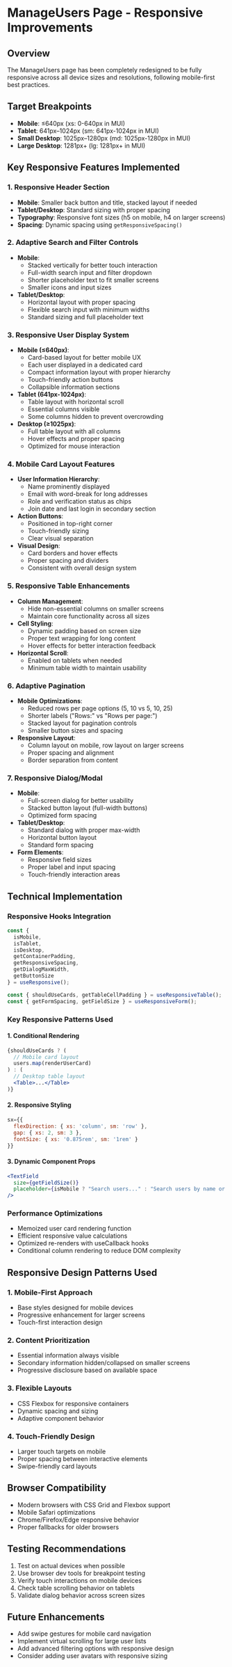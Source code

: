 # ManageUsers Page - Responsive Improvements

## Overview
The ManageUsers page has been completely redesigned to be fully responsive across all device sizes and resolutions, following mobile-first best practices.

## Target Breakpoints
- **Mobile**: ≤640px (xs: 0-640px in MUI)
- **Tablet**: 641px–1024px (sm: 641px-1024px in MUI)  
- **Small Desktop**: 1025px–1280px (md: 1025px-1280px in MUI)
- **Large Desktop**: 1281px+ (lg: 1281px+ in MUI)

## Key Responsive Features Implemented

### 1. Responsive Header Section
- **Mobile**: Smaller back button and title, stacked layout if needed
- **Tablet/Desktop**: Standard sizing with proper spacing
- **Typography**: Responsive font sizes (h5 on mobile, h4 on larger screens)
- **Spacing**: Dynamic spacing using `getResponsiveSpacing()`

### 2. Adaptive Search and Filter Controls
- **Mobile**: 
  - Stacked vertically for better touch interaction
  - Full-width search input and filter dropdown
  - Shorter placeholder text to fit smaller screens
  - Smaller icons and input sizes
- **Tablet/Desktop**: 
  - Horizontal layout with proper spacing
  - Flexible search input with minimum widths
  - Standard sizing and full placeholder text

### 3. Responsive User Display System
- **Mobile (≤640px)**: 
  - Card-based layout for better mobile UX
  - Each user displayed in a dedicated card
  - Compact information layout with proper hierarchy
  - Touch-friendly action buttons
  - Collapsible information sections
- **Tablet (641px-1024px)**: 
  - Table layout with horizontal scroll
  - Essential columns visible
  - Some columns hidden to prevent overcrowding
- **Desktop (≥1025px)**: 
  - Full table layout with all columns
  - Hover effects and proper spacing
  - Optimized for mouse interaction

### 4. Mobile Card Layout Features
- **User Information Hierarchy**:
  - Name prominently displayed
  - Email with word-break for long addresses
  - Role and verification status as chips
  - Join date and last login in secondary section
- **Action Buttons**: 
  - Positioned in top-right corner
  - Touch-friendly sizing
  - Clear visual separation
- **Visual Design**:
  - Card borders and hover effects
  - Proper spacing and dividers
  - Consistent with overall design system

### 5. Responsive Table Enhancements
- **Column Management**: 
  - Hide non-essential columns on smaller screens
  - Maintain core functionality across all sizes
- **Cell Styling**: 
  - Dynamic padding based on screen size
  - Proper text wrapping for long content
  - Hover effects for better interaction feedback
- **Horizontal Scroll**: 
  - Enabled on tablets when needed
  - Minimum table width to maintain usability

### 6. Adaptive Pagination
- **Mobile Optimizations**:
  - Reduced rows per page options (5, 10 vs 5, 10, 25)
  - Shorter labels ("Rows:" vs "Rows per page:")
  - Stacked layout for pagination controls
  - Smaller button sizes and spacing
- **Responsive Layout**:
  - Column layout on mobile, row layout on larger screens
  - Proper spacing and alignment
  - Border separation from content

### 7. Responsive Dialog/Modal
- **Mobile**: 
  - Full-screen dialog for better usability
  - Stacked button layout (full-width buttons)
  - Optimized form spacing
- **Tablet/Desktop**: 
  - Standard dialog with proper max-width
  - Horizontal button layout
  - Standard form spacing
- **Form Elements**:
  - Responsive field sizes
  - Proper label and input spacing
  - Touch-friendly interaction areas

## Technical Implementation

### Responsive Hooks Integration
```jsx
const {
  isMobile,
  isTablet,
  isDesktop,
  getContainerPadding,
  getResponsiveSpacing,
  getDialogMaxWidth,
  getButtonSize
} = useResponsive();

const { shouldUseCards, getTableCellPadding } = useResponsiveTable();
const { getFormSpacing, getFieldSize } = useResponsiveForm();
```

### Key Responsive Patterns Used

#### 1. Conditional Rendering
```jsx
{shouldUseCards ? (
  // Mobile card layout
  users.map(renderUserCard)
) : (
  // Desktop table layout
  <Table>...</Table>
)}
```

#### 2. Responsive Styling
```jsx
sx={{
  flexDirection: { xs: 'column', sm: 'row' },
  gap: { xs: 2, sm: 3 },
  fontSize: { xs: '0.875rem', sm: '1rem' }
}}
```

#### 3. Dynamic Component Props
```jsx
<TextField
  size={getFieldSize()}
  placeholder={isMobile ? "Search users..." : "Search users by name or email..."}
/>
```

### Performance Optimizations
- Memoized user card rendering function
- Efficient responsive value calculations
- Optimized re-renders with useCallback hooks
- Conditional column rendering to reduce DOM complexity

## Responsive Design Patterns Used

### 1. Mobile-First Approach
- Base styles designed for mobile devices
- Progressive enhancement for larger screens
- Touch-first interaction design

### 2. Content Prioritization
- Essential information always visible
- Secondary information hidden/collapsed on smaller screens
- Progressive disclosure based on available space

### 3. Flexible Layouts
- CSS Flexbox for responsive containers
- Dynamic spacing and sizing
- Adaptive component behavior

### 4. Touch-Friendly Design
- Larger touch targets on mobile
- Proper spacing between interactive elements
- Swipe-friendly card layouts

## Browser Compatibility
- Modern browsers with CSS Grid and Flexbox support
- Mobile Safari optimizations
- Chrome/Firefox/Edge responsive behavior
- Proper fallbacks for older browsers

## Testing Recommendations
1. Test on actual devices when possible
2. Use browser dev tools for breakpoint testing
3. Verify touch interactions on mobile devices
4. Check table scrolling behavior on tablets
5. Validate dialog behavior across screen sizes

## Future Enhancements
- Add swipe gestures for mobile card navigation
- Implement virtual scrolling for large user lists
- Add advanced filtering options with responsive design
- Consider adding user avatars with responsive sizing
